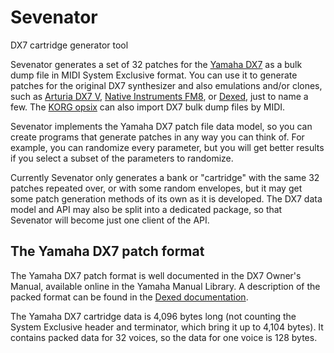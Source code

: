 # Sevenator

DX7 cartridge generator tool

Sevenator generates a set of 32 patches for the [Yamaha DX7](https://www.yamaha.com/en/about/design/synapses/id_009/)
as a bulk dump file in MIDI System Exclusive format. You can use it to generate patches for the
original DX7 synthesizer and also emulations and/or clones, such as
[Arturia DX7 V](https://www.arturia.com/dx7-v/overview),
[Native Instruments FM8](https://www.native-instruments.com/en/products/komplete/synths/fm8/),
or [Dexed](https://asb2m10.github.io/dexed/), just to name a few.
The [KORG opsix](https://www.korg.com/us/products/synthesizers/opsix/) can also
import DX7 bulk dump files by MIDI.

Sevenator implements the Yamaha DX7 patch file data model, so you can create
programs that generate patches in any way you can think of. For example, you
can randomize every parameter, but you will get better results if you select
a subset of the parameters to randomize.

Currently Sevenator only generates a bank or "cartridge" with the same 32 patches
repeated over, or with some random envelopes, but it may get some patch generation
methods of its own as it
is developed. The DX7 data model and API may also be split into a dedicated
package, so that Sevenator will become just one client of the API.

## The Yamaha DX7 patch format

The Yamaha DX7 patch format is well documented in the DX7 Owner's Manual,
available online in the Yamaha Manual Library. A description of the packed format
can be found in the [Dexed documentation](https://github.com/asb2m10/dexed/blob/master/Documentation/sysex-format.txt).

The Yamaha DX7 cartridge data is 4,096 bytes long (not counting the System
Exclusive header and terminator, which bring it up to 4,104 bytes). It contains
packed data for 32 voices, so the data for one voice is 128 bytes.
